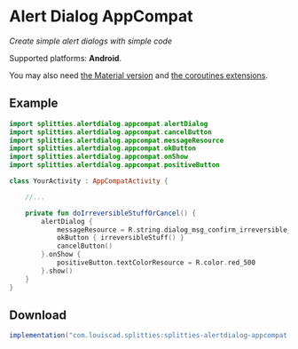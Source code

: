 # Alert Dialog AppCompat

*Create simple alert dialogs with simple code*

Supported platforms: **Android**.

You may also need [the Material version](../alertdialog-material) and
[the coroutines extensions](../alertdialog-appcompat-coroutines/README.md).

## Example

```kotlin
import splitties.alertdialog.appcompat.alertDialog
import splitties.alertdialog.appcompat.cancelButton
import splitties.alertdialog.appcompat.messageResource
import splitties.alertdialog.appcompat.okButton
import splitties.alertdialog.appcompat.onShow
import splitties.alertdialog.appcompat.positiveButton

class YourActivity : AppCompatActivity {

    //...

    private fun doIrreversibleStuffOrCancel() {
        alertDialog {
            messageResource = R.string.dialog_msg_confirm_irreversible_stuff
            okButton { irreversibleStuff() }
            cancelButton()
        }.onShow {
            positiveButton.textColorResource = R.color.red_500
        }.show()
    }
}
```

## Download

```groovy
implementation("com.louiscad.splitties:splitties-alertdialog-appcompat:$splitties_version")
```
